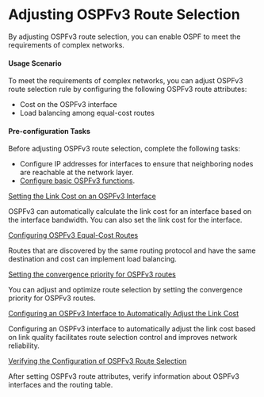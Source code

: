 Adjusting OSPFv3 Route Selection
================================

By adjusting OSPFv3 route selection, you can enable OSPF to meet the requirements of complex networks.

#### Usage Scenario

To meet the requirements of complex networks, you can adjust OSPFv3 route selection rule by configuring the following OSPFv3 route attributes:

* Cost on the OSPFv3 interface
* Load balancing among equal-cost routes

#### Pre-configuration Tasks

Before adjusting OSPFv3 route selection, complete the following tasks:

* Configure IP addresses for interfaces to ensure that neighboring nodes are reachable at the network layer.
* [Configure basic OSPFv3 functions](dc_vrp_ospfv3_cfg_2003.html).


[Setting the Link Cost on an OSPFv3 Interface](../../../../software/nev8r10_vrpv8r16/user/vrp/dc_vrp_ospfv3_cfg_2021.html)

OSPFv3 can automatically calculate the link cost for an interface based on the interface bandwidth. You can also set the link cost for the interface.

[Configuring OSPFv3 Equal-Cost Routes](../../../../software/nev8r10_vrpv8r16/user/vrp/dc_vrp_ospfv3_cfg_2023.html)

Routes that are discovered by the same routing protocol and have the same destination and cost can implement load balancing.

[Setting the convergence priority for OSPFv3 routes](../../../../software/nev8r10_vrpv8r16/user/vrp/dc_vrp_ospfv3_cfg_2095.html)

You can adjust and optimize route selection by setting the convergence priority for OSPFv3 routes.

[Configuring an OSPFv3 Interface to Automatically Adjust the Link Cost](../../../../software/nev8r10_vrpv8r16/user/vrp/dc_vrp_ospfv3_cfg_3000.html)

Configuring an OSPFv3 interface to automatically adjust the link cost based on link quality facilitates route selection control and improves network reliability.

[Verifying the Configuration of OSPFv3 Route Selection](../../../../software/nev8r10_vrpv8r16/user/vrp/dc_vrp_ospfv3_cfg_2024.html)

After setting OSPFv3 route attributes, verify information about OSPFv3 interfaces and the routing table.